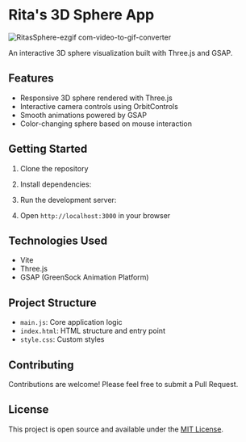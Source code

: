 # Rita's 3D Sphere App

![RitasSphere-ezgif com-video-to-gif-converter](https://github.com/user-attachments/assets/4d70214d-d39a-4032-8f5b-c8eb859da1f6)

An interactive 3D sphere visualization built with Three.js and GSAP.

## Features

- Responsive 3D sphere rendered with Three.js
- Interactive camera controls using OrbitControls
- Smooth animations powered by GSAP
- Color-changing sphere based on mouse interaction

## Getting Started

1. Clone the repository
2. Install dependencies:

3. Run the development server:

4. Open `http://localhost:3000` in your browser

## Technologies Used

- Vite
- Three.js
- GSAP (GreenSock Animation Platform)

## Project Structure

- `main.js`: Core application logic
- `index.html`: HTML structure and entry point
- `style.css`: Custom styles

## Contributing

Contributions are welcome! Please feel free to submit a Pull Request.

## License

This project is open source and available under the [MIT License](LICENSE).
